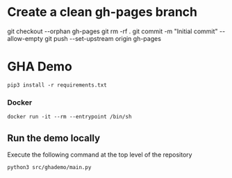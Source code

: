 # Create a clean gh-pages branch
git checkout --orphan gh-pages
git rm -rf .
git commit -m "Initial commit" --allow-empty
git push --set-upstream origin gh-pages
# GHA Demo
```
pip3 install -r requirements.txt
```

### Docker

```
docker run -it --rm --entrypoint /bin/sh 
```

## Run the demo locally
Execute the following command at the top level of the repository
```
python3 src/ghademo/main.py
```